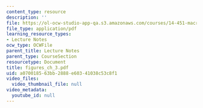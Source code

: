 ```yaml
---
content_type: resource
description: ''
file: https://ol-ocw-studio-app-qa.s3.amazonaws.com/courses/14-451-macroeconomic-theory-i-spring-2007/a070018563bb2888e60341038c53c8f1_figures_ch_3.pdf
file_type: application/pdf
learning_resource_types:
- Lecture Notes
ocw_type: OCWFile
parent_title: Lecture Notes
parent_type: CourseSection
resourcetype: Document
title: figures_ch_3.pdf
uid: a0700185-63bb-2888-e603-41038c53c8f1
video_files:
  video_thumbnail_file: null
video_metadata:
  youtube_id: null
---
```

